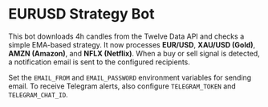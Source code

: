 # EURUSD Strategy Bot

This bot downloads 4h candles from the Twelve Data API and checks a simple EMA-based strategy.
It now processes **EUR/USD**, **XAU/USD (Gold)**, **AMZN (Amazon)**, and **NFLX (Netflix)**. When a buy or sell signal is detected,
a notification email is sent to the configured recipients.

Set the `EMAIL_FROM` and `EMAIL_PASSWORD` environment variables for sending email.
To receive Telegram alerts, also configure `TELEGRAM_TOKEN` and `TELEGRAM_CHAT_ID`.
